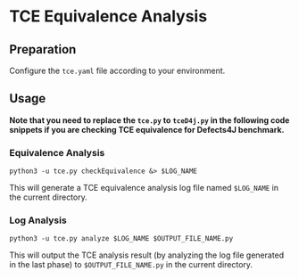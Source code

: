 # TCE Equivalence Analysis

## Preparation

Configure the `tce.yaml` file according to your environment.

## Usage

**Note that you need to replace the `tce.py` to `tceD4j.py` in the following code snippets if you are checking TCE equivalence for Defects4J benchmark.**

### Equivalence Analysis

```
python3 -u tce.py checkEquivalence &> $LOG_NAME
```
This will generate a TCE equivalence analysis log file named `$LOG_NAME` in the current directory.

### Log Analysis

```
python3 -u tce.py analyze $LOG_NAME $OUTPUT_FILE_NAME.py
```

This will output the TCE analysis result (by analyzing the log file generated in the last phase) to `$OUTPUT_FILE_NAME.py` in the current directory.
